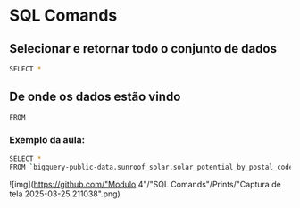 # SQL Comands

## Selecionar e retornar todo o conjunto de dados
```bash
SELECT *
```

## De onde os dados estão vindo
```bash
FROM 
```

### Exemplo da aula:
```bash
SELECT *
FROM `bigquery-public-data.sunroof_solar.solar_potential_by_postal_code` WHERE state_name = 'Pennsylvania'
```
![img](https://github.com/"Modulo 4"/"SQL Comands"/Prints/"Captura de tela 2025-03-25 211038".png)